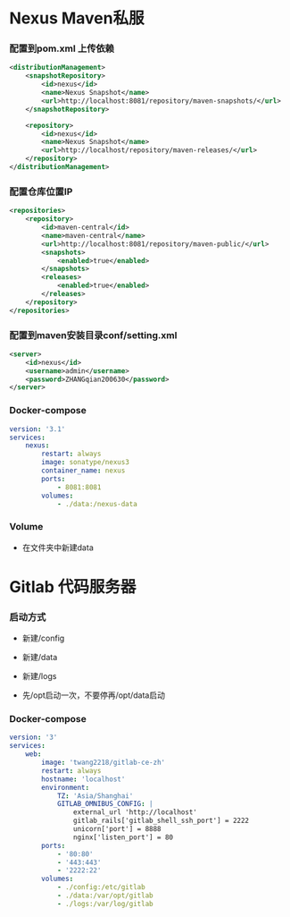 # Nexus Maven私服
### 配置到pom.xml 上传依赖
```xml
<distributionManagement>
    <snapshotRepository>
        <id>nexus</id>
        <name>Nexus Snapshot</name>
        <url>http://localhost:8081/repository/maven-snapshots/</url>
    </snapshotRepository>

    <repository>
        <id>nexus</id>
        <name>Nexus Snapshot</name>
        <url>http://localhost/repository/maven-releases/</url>
    </repository>
</distributionManagement>
```

### 配置仓库位置IP
```xml
<repositories>
    <repository>
        <id>maven-central</id>
        <name>maven-central</name>
        <url>http://localhost:8081/repository/maven-public/</url>
        <snapshots>
            <enabled>true</enabled>
        </snapshots>
        <releases>
            <enabled>true</enabled>
        </releases>
    </repository>
</repositories>
```

### 配置到maven安装目录conf/setting.xml
```xml
<server>
    <id>nexus</id>
    <username>admin</username>
    <password>ZHANGqian200630</password>
</server>
```

### Docker-compose

```yaml
version: '3.1'
services:
    nexus:
        restart: always
        image: sonatype/nexus3
        container_name: nexus
        ports:
            - 8081:8081
        volumes:
            - ./data:/nexus-data

```

### Volume

- 在文件夹中新建data

# Gitlab 代码服务器

### 启动方式

- 新建/config
- 新建/data
- 新建/logs

- 先/opt启动一次，不要停再/opt/data启动

### Docker-compose

```yaml
version: '3'
services:
    web:
        image: 'twang2218/gitlab-ce-zh'
        restart: always
        hostname: 'localhost'
        environment:
            TZ: 'Asia/Shanghai'
            GITLAB_OMNIBUS_CONFIG: |
                external_url 'http://localhost'
                gitlab_rails['gitlab_shell_ssh_port'] = 2222
                unicorn['port'] = 8888
                nginx['listen_port'] = 80
        ports:
            - '80:80'
            - '443:443'
            - '2222:22'
        volumes:
            - ./config:/etc/gitlab
            - ./data:/var/opt/gitlab
            - ./logs:/var/log/gitlab
```

